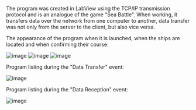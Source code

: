 The program was created in LabView using the TCP/IP transmission protocol and is an analogue of the game "Sea Battle". When working, it transfers data over the network from one computer to another, data transfer was not only from the server to the client, but also vice versa.

The appearance of the program when it is launched, when the ships are located and when confirming their course:

![image](https://github.com/user-attachments/assets/cd584559-c66b-4e3b-9249-ffd1a7e9ddcc)
![image](https://github.com/user-attachments/assets/51c0af10-8ad2-4b7f-a66f-12ebd00690ab)
![image](https://github.com/user-attachments/assets/fa8af33c-f26b-46eb-bf18-744f9d258ff7)

Program listing during the "Data Transfer" event:

![image](https://github.com/user-attachments/assets/82b92c27-b10f-4029-8cf8-d6e4be72a6dd)

Program listing during the "Data Reception" event:

![image](https://github.com/user-attachments/assets/6724717a-68d1-4ff9-80ad-7f81152da75c)
